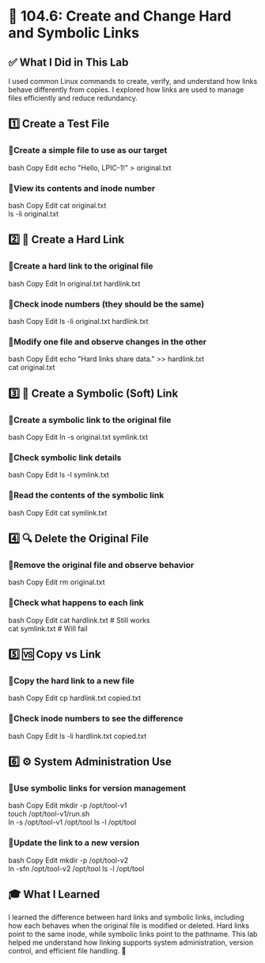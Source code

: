 # 📁 104.6: Create and Change Hard and Symbolic Links

## ✅ What I Did in This Lab
I used common Linux commands to create, verify, and understand how links behave differently from copies. I explored how links are used to manage files efficiently and reduce redundancy.



## 1️⃣ Create a Test File

### 🔹Create a simple file to use as our target

bash
Copy
Edit
echo "Hello, LPIC-1!" > original.txt

### 🔹View its contents and inode number

bash
Copy
Edit
cat original.txt  
ls -li original.txt

## 2️⃣ 🔗 Create a Hard Link

### 🔹Create a hard link to the original file

bash
Copy
Edit
ln original.txt hardlink.txt

### 🔹Check inode numbers (they should be the same)

bash
Copy
Edit
ls -li original.txt hardlink.txt

### 🔹Modify one file and observe changes in the other

bash
Copy
Edit
echo "Hard links share data." >> hardlink.txt  
cat original.txt
## 3️⃣ 🔗 Create a Symbolic (Soft) Link

### 🔹Create a symbolic link to the original file

bash
Copy
Edit
ln -s original.txt symlink.txt

### 🔹Check symbolic link details

bash
Copy
Edit
ls -l symlink.txt

### 🔹Read the contents of the symbolic link

bash
Copy
Edit
cat symlink.txt

## 4️⃣ 🔍 Delete the Original File

### 🔹Remove the original file and observe behavior

bash
Copy
Edit
rm original.txt

### 🔹Check what happens to each link

bash
Copy
Edit
cat hardlink.txt    # Still works  
cat symlink.txt     # Will fail
## 5️⃣ 🆚 Copy vs Link

### 🔹Copy the hard link to a new file

bash
Copy
Edit
cp hardlink.txt copied.txt

### 🔹Check inode numbers to see the difference

bash
Copy
Edit
ls -li hardlink.txt copied.txt

## 6️⃣ ⚙️ System Administration Use

### 🔹Use symbolic links for version management

bash
Copy
Edit
mkdir -p /opt/tool-v1  
touch /opt/tool-v1/run.sh  
ln -s /opt/tool-v1 /opt/tool
ls -l /opt/tool

### 🔹Update the link to a new version

bash
Copy
Edit
mkdir -p /opt/tool-v2  
ln -sfn /opt/tool-v2 /opt/tool
ls -l /opt/tool

## 🎓 What I Learned
I learned the difference between hard links and symbolic links, including how each behaves when the original file is modified or deleted. Hard links point to the same inode, while symbolic links point to the pathname. This lab helped me understand how linking supports system administration, version control, and efficient file handling. 🧠
